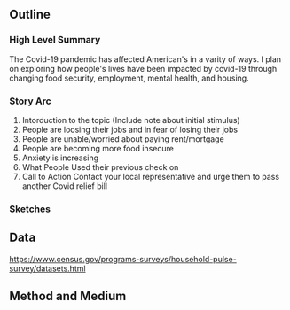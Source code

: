 ## Outline
### High Level Summary
The Covid-19 pandemic has affected American's in a varity of ways.  I plan on exploring how people's lives have been impacted by covid-19 through changing food security, employment, mental health, and housing.

### Story Arc
1. Intorduction to the topic (Include note about initial stimulus)
2. People are loosing their jobs and in fear of losing their jobs
  [](Final3.jpg)
3. People are unable/worried about paying rent/mortgage
  [](Final4.jpg)
4. People are becoming more food insecure
[](Final1.jpg)
[](Final2.jpg)
5. Anxiety is increasing
[](Final5.jpg)
6. What People Used their previous check on
7. Call to Action
  Contact your local representative and urge them to pass another Covid relief bill 
### Sketches

## Data
https://www.census.gov/programs-surveys/household-pulse-survey/datasets.html

## Method and Medium
